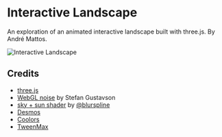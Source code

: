 # Interactive Landscape

An exploration of an animated interactive landscape built with three.js. By André Mattos.

![Interactive Landscape]('InteractiveLandscape\img\SS1.JPG')


## Credits

*   [three.js](https://threejs.org/)
*   [WebGL noise](https://github.com/stegu/webgl-noise) by Stefan Gustavson
*   [sky + sun shader](https://threejs.org/examples/?q=sky#webgl_shaders_sky) by [@blurspline](https://twitter.com/blurspline)
*   [Desmos](https://www.desmos.com/calculator)
*   [Coolors](https://coolors.co)
*   [TweenMax](https://greensock.com/tweenmax)



<!-- ## Misc

Follow André: [GitHub](https://github.com/ma77os), [Codepen](https://codepen.io/ma77os/), [Instagram](https://www.instagram.com/ma77os/), [LinkedIn](https://www.linkedin.com/in/andremattos/), [Behance](https://behance.net/ma77os)

Follow Codrops: [Twitter](http://www.twitter.com/codrops), [Facebook](http://www.facebook.com/codrops), [Google+](https://plus.google.com/101095823814290637419), [GitHub](https://github.com/codrops), [Pinterest](http://www.pinterest.com/codrops/), [Instagram](https://www.instagram.com/codropsss/)


[© Codrops 2018](http://www.codrops.com) -->





